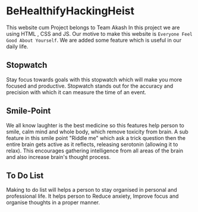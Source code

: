 # BeHealthifyHackingHeist

This website cum Project belongs to Team Akash
In this project we are using HTML , CSS and JS. Our motive to make this website is `Everyone Feel Good About Yourself`.
We are added some feature which is useful in our daily life.

## Stopwatch

Stay focus towards goals with this stopwatch which will make you more focused and productive. Stopwatch stands out for the accuracy and precision with which it can measure the time of an event.

## Smile-Point

We all know laughter is the best medicine so this features help person to smile, calm mind and whole body, which remove toxicity from brain. A sub feature in this smile point "Riddle me" which ask a trick question then the entire brain gets active as it reflects, releasing serotonin (allowing it to relax). This encourages gathering intelligence from all areas of the brain and also increase brain's thought process.

## To Do List

Making to do list will helps a person to stay organised in personal and professional life. It helps person to Reduce anxiety, Improve focus and organise thoughts in a proper manner.

